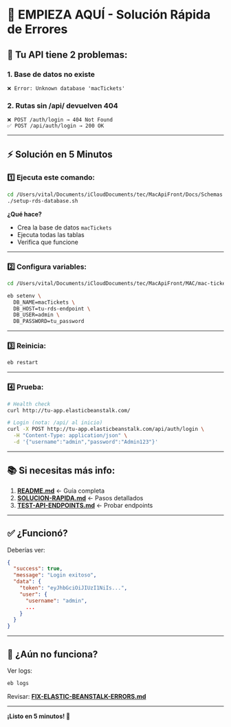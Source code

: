 # 🎯 EMPIEZA AQUÍ - Solución Rápida de Errores

## 🚨 **Tu API tiene 2 problemas:**

### **1. Base de datos no existe**
```
❌ Error: Unknown database 'macTickets'
```

### **2. Rutas sin /api/ devuelven 404**
```
❌ POST /auth/login → 404 Not Found
✅ POST /api/auth/login → 200 OK
```

---

## ⚡ **Solución en 5 Minutos**

### **1️⃣ Ejecuta este comando:**
```bash
cd /Users/vital/Documents/iCloudDocuments/tec/MacApiFront/Docs/Schemas
./setup-rds-database.sh
```

**¿Qué hace?**
- Crea la base de datos `macTickets`
- Ejecuta todas las tablas
- Verifica que funcione

---

### **2️⃣ Configura variables:**
```bash
cd /Users/vital/Documents/iCloudDocuments/tec/MacApiFront/MAC/mac-tickets-api

eb setenv \
  DB_NAME=macTickets \
  DB_HOST=tu-rds-endpoint \
  DB_USER=admin \
  DB_PASSWORD=tu_password
```

---

### **3️⃣ Reinicia:**
```bash
eb restart
```

---

### **4️⃣ Prueba:**
```bash
# Health check
curl http://tu-app.elasticbeanstalk.com/

# Login (nota: /api/ al inicio)
curl -X POST http://tu-app.elasticbeanstalk.com/api/auth/login \
  -H "Content-Type: application/json" \
  -d '{"username":"admin","password":"Admin123"}'
```

---

## 📚 **Si necesitas más info:**

1. **[README.md](README.md)** ← Guía completa
2. **[SOLUCION-RAPIDA.md](SOLUCION-RAPIDA.md)** ← Pasos detallados
3. **[TEST-API-ENDPOINTS.md](TEST-API-ENDPOINTS.md)** ← Probar endpoints

---

## ✅ **¿Funcionó?**

Deberías ver:

```json
{
  "success": true,
  "message": "Login exitoso",
  "data": {
    "token": "eyJhbGciOiJIUzI1NiIs...",
    "user": {
      "username": "admin",
      ...
    }
  }
}
```

---

## 🔴 **¿Aún no funciona?**

Ver logs:
```bash
eb logs
```

Revisar: **[FIX-ELASTIC-BEANSTALK-ERRORS.md](FIX-ELASTIC-BEANSTALK-ERRORS.md)**

---

**¡Listo en 5 minutos! 🚀**

